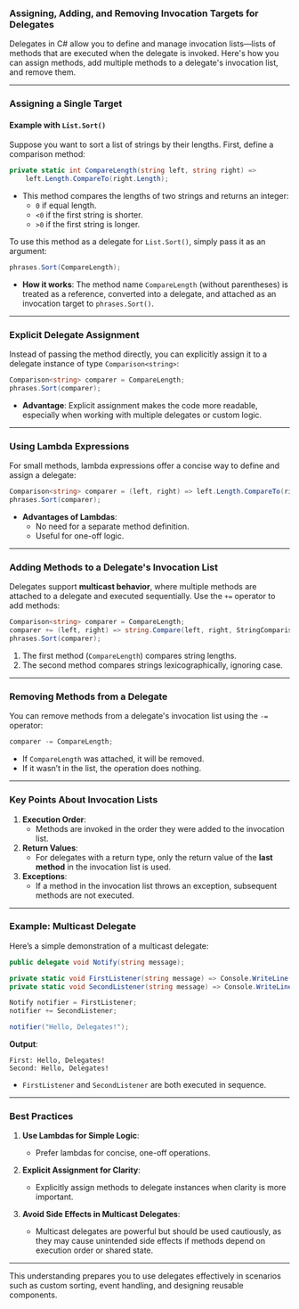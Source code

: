 ### **Assigning, Adding, and Removing Invocation Targets for Delegates**

Delegates in C# allow you to define and manage invocation lists—lists of methods that are executed when the delegate is invoked. Here's how you can assign methods, add multiple methods to a delegate's invocation list, and remove them.

---

### **Assigning a Single Target**

#### **Example with `List.Sort()`**
Suppose you want to sort a list of strings by their lengths. First, define a comparison method:

```csharp
private static int CompareLength(string left, string right) =>
    left.Length.CompareTo(right.Length);
```

- This method compares the lengths of two strings and returns an integer:
  - `0` if equal length.
  - `<0` if the first string is shorter.
  - `>0` if the first string is longer.

To use this method as a delegate for `List.Sort()`, simply pass it as an argument:

```csharp
phrases.Sort(CompareLength);
```

- **How it works**: The method name `CompareLength` (without parentheses) is treated as a reference, converted into a delegate, and attached as an invocation target to `phrases.Sort()`.

---

### **Explicit Delegate Assignment**

Instead of passing the method directly, you can explicitly assign it to a delegate instance of type `Comparison<string>`:

```csharp
Comparison<string> comparer = CompareLength;
phrases.Sort(comparer);
```

- **Advantage**: Explicit assignment makes the code more readable, especially when working with multiple delegates or custom logic.

---

### **Using Lambda Expressions**

For small methods, lambda expressions offer a concise way to define and assign a delegate:

```csharp
Comparison<string> comparer = (left, right) => left.Length.CompareTo(right.Length);
phrases.Sort(comparer);
```

- **Advantages of Lambdas**:
  - No need for a separate method definition.
  - Useful for one-off logic.

---

### **Adding Methods to a Delegate's Invocation List**

Delegates support **multicast behavior**, where multiple methods are attached to a delegate and executed sequentially. Use the `+=` operator to add methods:

```csharp
Comparison<string> comparer = CompareLength;
comparer += (left, right) => string.Compare(left, right, StringComparison.OrdinalIgnoreCase);
phrases.Sort(comparer);
```

1. The first method (`CompareLength`) compares string lengths.
2. The second method compares strings lexicographically, ignoring case.

---

### **Removing Methods from a Delegate**

You can remove methods from a delegate's invocation list using the `-=` operator:

```csharp
comparer -= CompareLength;
```

- If `CompareLength` was attached, it will be removed.
- If it wasn’t in the list, the operation does nothing.

---

### **Key Points About Invocation Lists**

1. **Execution Order**:
   - Methods are invoked in the order they were added to the invocation list.
2. **Return Values**:
   - For delegates with a return type, only the return value of the **last method** in the invocation list is used.
3. **Exceptions**:
   - If a method in the invocation list throws an exception, subsequent methods are not executed.

---

### **Example: Multicast Delegate**

Here’s a simple demonstration of a multicast delegate:

```csharp
public delegate void Notify(string message);

private static void FirstListener(string message) => Console.WriteLine($"First: {message}");
private static void SecondListener(string message) => Console.WriteLine($"Second: {message}");

Notify notifier = FirstListener;
notifier += SecondListener;

notifier("Hello, Delegates!");
```

**Output**:
```
First: Hello, Delegates!
Second: Hello, Delegates!
```

- `FirstListener` and `SecondListener` are both executed in sequence.

---

### **Best Practices**

1. **Use Lambdas for Simple Logic**:
   - Prefer lambdas for concise, one-off operations.

2. **Explicit Assignment for Clarity**:
   - Explicitly assign methods to delegate instances when clarity is more important.

3. **Avoid Side Effects in Multicast Delegates**:
   - Multicast delegates are powerful but should be used cautiously, as they may cause unintended side effects if methods depend on execution order or shared state.

---

This understanding prepares you to use delegates effectively in scenarios such as custom sorting, event handling, and designing reusable components.
